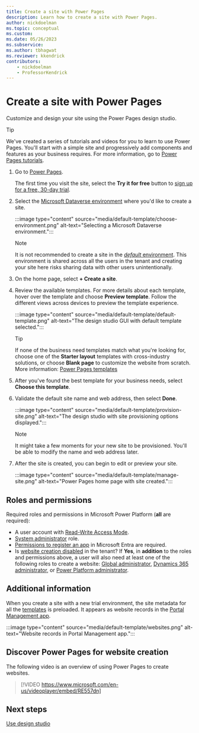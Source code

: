 ```yaml
---
title: Create a site with Power Pages
description: Learn how to create a site with Power Pages.
author: nickdoelman
ms.topic: conceptual
ms.custom: 
ms.date: 05/26/2023
ms.subservice:
ms.author: tbhagwat
ms.reviewer: kkendrick
contributors:
    - nickdoelman
    - ProfessorKendrick
---
```


# Create a site with Power Pages

Customize and design your site using the Power Pages design studio. 

> [!TIP]
> We've created a series of tutorials and videos for you to learn to use Power Pages. You'll start with a simple site and progressively add components and features as your business requires. For more information, go to [Power Pages tutorials](tutorial-overview.md).

1. Go to [Power Pages](https://make.powerpages.microsoft.com/).

    The first time you visit the site, select the **Try it for free** button to [sign up for a free, 30-day trial](trial-signup.md).

1. Select the [Microsoft Dataverse environment](/power-platform/admin/environments-overview) where you'd like to create a site.

    :::image type="content" source="media/default-template/choose-environment.png" alt-text="Selecting a Microsoft Dataverse environment.":::

    > [!NOTE]
    > It is not recommended to create a site in the [*default* environment](/power-platform/admin/environments-overview#the-default-environment). This environment is shared across all the users in the tenant and creating your site here risks sharing data with other users unintentionally.

1. On the home page, select **+ Create a site**.

1. Review the available templates. For more details about each template, hover over the template and choose **Preview template**. Follow the different views across devices to preview the template experience.

    :::image type="content" source="media/default-template/default-template.png" alt-text="The design studio GUI with default template selected.":::

    > [!TIP]
    > If none of the business need templates match what you're looking for, choose one of the **Starter layout** templates with cross-industry solutions, or choose **Blank page** to customize the website from scratch. More information: [Power Pages templates](../templates/index.md)

1. After you've found the best template for your business needs, select **Choose this template**.

1. Validate the default site name and web address, then select **Done**.

    :::image type="content" source="media/default-template/provision-site.png" alt-text="The design studio with site provisioning options displayed.":::

    > [!NOTE]
    > It might take a few moments for your new site to be provisioned. You'll be able to modify the name and web address later.

1. After the site is created, you can begin to edit or preview your site.

    :::image type="content" source="media/default-template/manage-site.png" alt-text="Power Pages home page with site created.":::

## Roles and permissions
 Required roles and permissions in Microsoft Power Platform (**all** are required):
 - A user account with [Read-Write Access Mode](/admin/admin-roles#read-write-access-mode). 
 - [System administrator](/admin/admin-roles#system-administrator) role.
 - [Permissions to register an app](/azure/active-directory/develop/howto-create-service-principal-portal#permissions-required-for-registering-an-app) in Microsoft Entra are required.
 - Is [website creation disabled](/power-apps/maker/portals/control-portal-creation) in the tenant? If **Yes**, in **addition** to the roles and permissions above, a user will also need at least one of the following roles to create a website: [Global administrator](/admin/admin-roles#global-administrator), [Dynamics 365 administrator](/admin/admin-roles#dynamics-365-administrator), or [Power Platform administrator](/admin/admin-roles#power-platform-administrator).

## Additional information

When you create a site with a new trial environment, the site metadata for all the [templates](../templates/index.md) is preloaded. It appears as website records in the [Portal Management app](../configure/portal-management-app.md).

:::image type="content" source="media/default-template/websites.png" alt-text="Website records in Portal Management app.":::

## Discover Power Pages for website creation

The following video is an overview of using Power Pages to create websites.<br />

> [!VIDEO https://www.microsoft.com/en-us/videoplayer/embed/RE557dn]

## Next steps

[Use design studio](use-design-studio.md)

